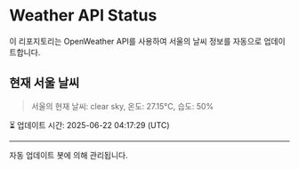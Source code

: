 
# Weather API Status

이 리포지토리는 OpenWeather API를 사용하여 서울의 날씨 정보를 자동으로 업데이트합니다.

## 현재 서울 날씨
> 서울의 현재 날씨: clear sky, 온도: 27.15°C, 습도: 50%

⏳ 업데이트 시간: 2025-06-22 04:17:29 (UTC)

---
자동 업데이트 봇에 의해 관리됩니다.
